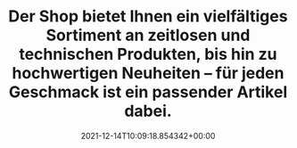 ---
date: '2021-12-14T10:09:18.854342+00:00'
found_at: '2014-12-29'
found_url: https://emea.int.sapmerchandise.com/
title: Der Shop bietet Ihnen ein vielfältiges Sortiment an zeitlosen und technischen
  Produkten, bis hin zu hochwertigen Neuheiten – für jeden Geschmack ist ein passender
  Artikel dabei.
---